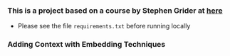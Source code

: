 ### This is a project based on a course by Stephen Grider at [here](https://www.udemy.com/course/chatgpt-and-langchain-the-complete-developers-masterclass)

- Please see the file `requirements.txt` before running locally

### Adding Context with Embedding Techniques
